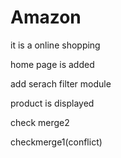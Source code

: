 # Amazon
it is a online shopping 


home page is added

add serach filter module

product is displayed


check merge2


checkmerge1(conflict)

